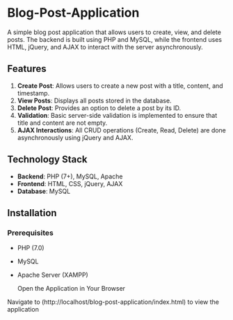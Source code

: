# Blog-Post-Application
 

A simple blog post application that allows users to create, view, and delete posts. The backend is built using PHP and MySQL, while the frontend uses HTML, jQuery, and AJAX to interact with the server asynchronously.

## Features

1. **Create Post**: Allows users to create a new post with a title, content, and timestamp.
2. **View Posts**: Displays all posts stored in the database.
3. **Delete Post**: Provides an option to delete a post by its ID.
4. **Validation**: Basic server-side validation is implemented to ensure that title and content are not empty.
5. **AJAX Interactions**: All CRUD operations (Create, Read, Delete) are done asynchronously using jQuery and AJAX.

## Technology Stack

- **Backend**: PHP (7+), MySQL, Apache
- **Frontend**: HTML, CSS, jQuery, AJAX
- **Database**: MySQL

## Installation

### Prerequisites

- PHP (7.0)
- MySQL
- Apache Server (XAMPP)

  Open the Application in Your Browser

Navigate to (http://localhost/blog-post-application/index.html) to view the application



